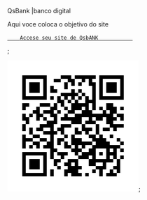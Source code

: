 
QsBank |banco digital

 Aqui voce coloca o objetivo do site


<a href="file:///C:/xampp/htdocs/Padaria/QsBank/aula12.html">

		Accese seu site de QsbANK			
</a>;


<img src="frame.png" alt="CÓDIGO QR DO site Qs Bank">;
